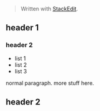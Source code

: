 


> Written with [StackEdit](https://stackedit.io/).

## header 1
### header 2

* list 1
* list 2
* list 3

normal paragraph. more stuff here.

## header 2

<!--stackedit_data:
eyJoaXN0b3J5IjpbMTg2NjUxODE5XX0=
-->